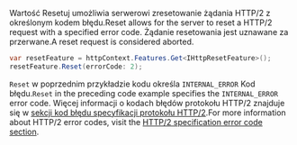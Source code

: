 <span data-ttu-id="6b090-101">Wartość Resetuj umożliwia serwerowi zresetowanie żądania HTTP/2 z określonym kodem błędu.</span><span class="sxs-lookup"><span data-stu-id="6b090-101">Reset allows for the server to reset a HTTP/2 request with a specified error code.</span></span> <span data-ttu-id="6b090-102">Żądanie resetowania jest uznawane za przerwane.</span><span class="sxs-lookup"><span data-stu-id="6b090-102">A reset request is considered aborted.</span></span>

```csharp
var resetFeature = httpContext.Features.Get<IHttpResetFeature>();
resetFeature.Reset(errorCode: 2);
```

<span data-ttu-id="6b090-103">`Reset` w poprzednim przykładzie kodu określa `INTERNAL_ERROR` Kod błędu.</span><span class="sxs-lookup"><span data-stu-id="6b090-103">`Reset` in the preceding code example specifies the `INTERNAL_ERROR` error code.</span></span> <span data-ttu-id="6b090-104">Więcej informacji o kodach błędów protokołu HTTP/2 znajduje się w [sekcji kod błędu specyfikacji protokołu HTTP/2](https://tools.ietf.org/html/rfc7540#page-50).</span><span class="sxs-lookup"><span data-stu-id="6b090-104">For more information about HTTP/2 error codes, visit the [HTTP/2 specification error code section](https://tools.ietf.org/html/rfc7540#page-50).</span></span>